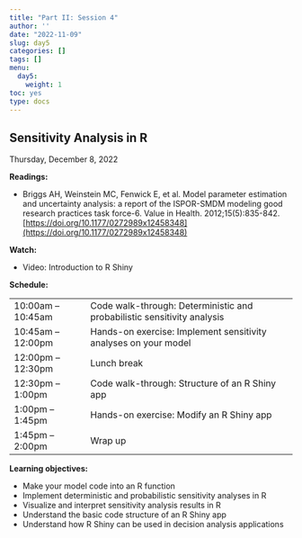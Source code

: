 ```yaml
---
title: "Part II: Session 4"
author: ''
date: "2022-11-09"
slug: day5
categories: []
tags: []
menu:
  day5:
    weight: 1
toc: yes
type: docs
---
```


## Sensitivity Analysis in R

Thursday, December 8, 2022

**Readings:**

-	Briggs AH, Weinstein MC, Fenwick E, et al. Model parameter estimation and uncertainty analysis: a report of the ISPOR-SMDM modeling good research practices task force-6. Value in Health. 2012;15(5):835-842. [https://doi.org/10.1177/0272989x12458348](https://doi.org/10.1177/0272989x12458348)

**Watch:**

-	Video: Introduction to R Shiny

**Schedule:**

|                            |            |
|---------------|:-----------------------------------------|
| 10:00am – 10:45am | Code walk-through: Deterministic and probabilistic sensitivity analysis|
| 10:45am – 12:00pm | Hands-on exercise: Implement sensitivity analyses on your model | 
| 12:00pm – 12:30pm | Lunch break|
| 12:30pm – 1:00pm  | Code walk-through: Structure of an R Shiny app | 
| 1:00pm –  1:45pm | Hands-on exercise: Modify an R Shiny app |
| 1:45pm –  2:00pm| Wrap up |


**Learning objectives:**

-	Make your model code into an R function
-	Implement deterministic and probabilistic sensitivity analyses in R
-	Visualize and interpret sensitivity analysis results in R
-	Understand the basic code structure of an R Shiny app
-	Understand how R Shiny can be used in decision analysis applications


<!-- ## Live session recording: -->

<!-- [Part 1](https://drive.google.com/file/d/1fm4xUP21zrDyE1RkymobgsG4HpMTPkmE/view?usp=sharing) -->

<!-- [Part 2](https://umn.zoom.us/rec/share/M5jya-ZBZEy-45aOh5q501c_pyO1TMEJty8SFq58To8Ru9G4e7kQ4pEHzp-Zcno6.QHssLWj8rGdQVzx2?startTime=1661963237000) -->

<!-- ```{r, echo=F} -->
<!-- blogdown::shortcode("vimeo", "593547119") -->
<!-- ``` -->
